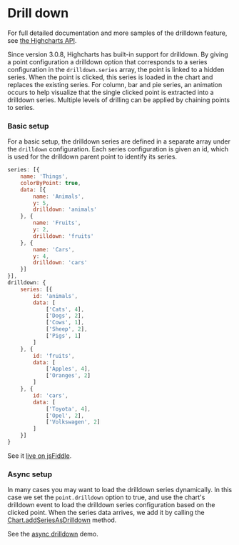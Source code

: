 Drill down
==========

For full detailed documentation and more samples of the drilldown feature, see [the Highcharts API](https://api.highcharts.com/highcharts/drilldown).

Since version 3.0.8, Highcharts has built-in support for drilldown. By giving a point configuration a drilldown option that corresponds to a series configuration in the `drilldown.series` array, the point is linked to a hidden series. When the point is clicked, this series is loaded in the chart and replaces the existing series. For column, bar and pie series, an animation occurs to help visualize that the single clicked point is extracted into a drilldown series. Multiple levels of drilling can be applied by chaining points to series.

### Basic setup

For a basic setup, the drilldown series are defined in a separate array under the `drilldown` configuration. Each series configuration is given an id, which is used for the drilldown parent point to identify its series. 

```js
series: [{
    name: 'Things',
    colorByPoint: true,
    data: [{
        name: 'Animals',
        y: 5,
        drilldown: 'animals'
    }, {
        name: 'Fruits',
        y: 2,
        drilldown: 'fruits'
    }, {
        name: 'Cars',
        y: 4,
        drilldown: 'cars'
    }]
}],
drilldown: {
    series: [{
        id: 'animals',
        data: [
            ['Cats', 4],
            ['Dogs', 2],
            ['Cows', 1],
            ['Sheep', 2],
            ['Pigs', 1]
        ]
    }, {
        id: 'fruits',
        data: [
            ['Apples', 4],
            ['Oranges', 2]
        ]
    }, {
        id: 'cars',
        data: [
            ['Toyota', 4],
            ['Opel', 2],
            ['Volkswagen', 2]
        ]
    }]
}
```

See it [live on jsFiddle](https://highcharts.com/samples/highcharts/drilldown/basic/).

### Async setup

In many cases you may want to load the drilldown series dynamically. In this case we set the `point.drilldown` option to true, and use the chart's drilldown event to load the drilldown series configuration based on the clicked point. When the series data arrives, we add it by calling the [Chart.addSeriesAsDrilldown](https://api.highcharts.com/class-reference/Highcharts.Chart#addSeriesAsDrilldown) method.

See the [async drilldown](https://highcharts.com/samples/highcharts/drilldown/async/) demo.
